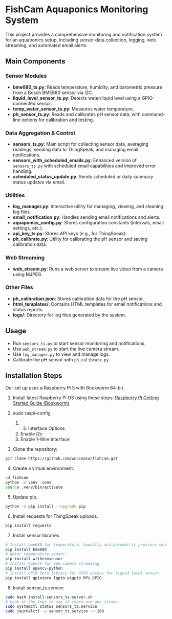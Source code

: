 # FishCam Aquaponics Monitoring System

This project provides a comprehensive monitoring and notification system for an aquaponics setup, including sensor data collection, logging, web streaming, and automated email alerts.

## Main Components

### Sensor Modules

- **bme680_ts.py**: Reads temperature, humidity, and barometric pressure from a Bosch BME680 sensor via I2C.
- **liquid_level_sensor_ts.py**: Detects water/liquid level using a GPIO-connected sensor.
- **temp_water_sensor_ts.py**: Measures water temperature.
- **ph_sensor_ts.py**: Reads and calibrates pH sensor data, with command-line options for calibration and testing.

### Data Aggregation & Control

- **sensors_ts.py**: Main script for collecting sensor data, averaging readings, sending data to ThingSpeak, and managing email notifications.
- **sensors_with_scheduled_emails.py**: Enhanced version of `sensors_ts.py` with scheduled email capabilities and improved error handling.
- **scheduled_status_update.py**: Sends scheduled or daily summary status updates via email.

### Utilities

- **log_manager.py**: Interactive utility for managing, viewing, and cleaning log files.
- **email_notification.py**: Handles sending email notifications and alerts.
- **aquaponics_config.py**: Stores configuration constants (intervals, email settings, etc.).
- **api_key_ts.py**: Stores API keys (e.g., for ThingSpeak).
- **ph_calibrate.py**: Utility for calibrating the pH sensor and saving calibration data.

### Web Streaming

- **web_stream.py**: Runs a web server to stream live video from a camera using MJPEG.

### Other Files

- **ph_calibration.json**: Stores calibration data for the pH sensor.
- **html_templates/**: Contains HTML templates for email notifications and status reports.
- **logs/**: Directory for log files generated by the system.

## Usage

- Run `sensors_ts.py` to start sensor monitoring and notifications.
- Use `web_stream.py` to start the live camera stream.
- Use `log_manager.py` to view and manage logs.
- Calibrate the pH sensor with `ph_calibrate.py`.

## Installation Steps

Our set up uses a Raspberry Pi 5 with Bookworm 64-bit.

1. Install latest Raspberry Pi OS using these steps: [Raspberry Pi Getting Started Guide (Bookworm)](https://github.com/itinstructor/GoPiGo3/blob/main/Raspberry_Pi/Raspberry_Pi_Getting_Started_Bookworm.pdf)

2. sudo raspi-config

    1. 3. Interface Options
    2. Enable i2c
    3. Enable 1-Wire interface

3. Clone the repository:

```bash
git clone https://github.com/wnccnasa/fishcam.git
```

4. Create a virtual environment.

```bash
cd fishcam
python -m venv .venv
source .venv/bin/activate
```

5. Update pip.

```bash
python -m pip install --upgrade pip
```

6. Install requests for ThingSpeak uploads.

```bash
pip install requests
```

7. Install sensor libraries

```bash
# Install bme680 for temperature, humidity and barometric pressure sensor.
pip install bme680
# Water temperature sensor.
pip install w!thermsensor
# Install OpenCV for web camera streaming.
pip install opencv-python
# Install GPIO Zero library for GPIO access for liquid level sensor.
pip install gpiozero lgpio pigpio RPi.GPIO
```

8. Install sensor_ts.service

```bash
sudo bash install-sensors_ts-server.sh
# Look at the logs to see if there are any issues.
sudo systemctl status sensors_ts.service
sudo journalctl -u sensor_ts.service -n 200
```